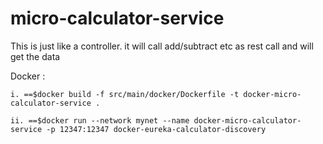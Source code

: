 # micro-calculator-service
This is just like a controller. it will call add/subtract etc as rest call and will get the data


Docker :

	i. ==$docker build -f src/main/docker/Dockerfile -t docker-micro-calculator-service .
	
	ii. ==$docker run --network mynet --name docker-micro-calculator-service -p 12347:12347 docker-eureka-calculator-discovery
	